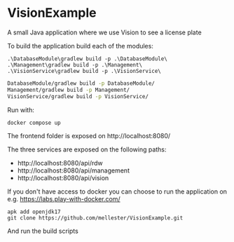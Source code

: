 # VisionExample
A small Java application where we use Vision to see a license plate

To build the application build each of the modules:

```
.\DatabaseModule\gradlew build -p .\DatabaseModule\
.\Management\gradlew build -p .\Management\
.\VisionService\gradlew build -p .\VisionService\
```

```bash
DatabaseModule/gradlew build -p DatabaseModule/
Management/gradlew build -p Management/
VisionService/gradlew build -p VisionService/
```


Run with:

`docker compose up`

The frontend folder is exposed on http://localhost:8080/

The three services are exposed on the following paths:
* http://localhost:8080/api/rdw
* http://localhost:8080/api/management
* http://localhost:8080/api/vision

If you don't have access to docker you can choose to run the application on e.g. https://labs.play-with-docker.com/
```
apk add openjdk17
git clone https://github.com/mellester/VisionExample.git
```

And run the build scripts
